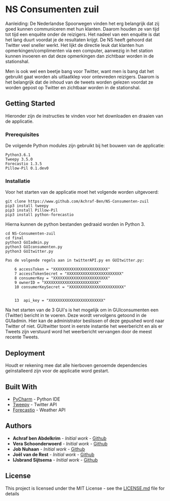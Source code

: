 # NS Consumenten zuil

Aanleiding:
De Nederlandse Spoorwegen vinden het erg belangrijk dat zij goed kunnen communiceren met hun
klanten. Daarom houden ze van tijd tot tijd een enquête onder de reizigers. Het nadeel van een
enquête is dat het lang duurt voordat je de resultaten krijgt. De NS heeft gehoord dat Twitter veel
sneller werkt. Het lijkt de directie leuk dat klanten hun opmerkingen/complimenten via een
computer, aanwezig in het station kunnen invoeren en dat deze opmerkingen dan zichtbaar worden
in de stationshal.

Men is ook wel een beetje bang voor Twitter, want men is bang dat het gebruikt gaat worden als
uitlaatklep voor ontevreden reizigers. Daarom is het belangrijk dat de inhoud van de tweets worden
gelezen voordat ze worden gepost op Twitter en zichtbaar worden in de stationshal.

## Getting Started

Hieronder zijn de instructies te vinden voor het downloaden en draaien van de applicatie. 

### Prerequisites

De volgende Python modules zijn gebruikt bij het bouwen van de applicatie:

```
Python3.6.1
Tweepy 3.5.0
Forecastio 1.3.5
Pillow-Pil 0.1.dev0
```

### Installatie

Voor het starten van de applicatie moet het volgende worden uitgevoerd:

```
git clone https://www.github.com/Achraf-Ben/NS-Consumenten-zuil
pip3 install tweepy
pip3 install Pillow-Pil
pip3 install python-forecastio
```

Hierna kunnen de python bestanden gedraaid worden in Python 3. 

```
cd NS-Consumenten-zuil
cd final
python3 GUIadmin.py
python3 GUIconsumenten.py
python3 GUItwitter.py

Pas de volgende regels aan in twitterAPI.py en GUItwitter.py:

    6 accessToken = "XXXXXXXXXXXXXXXXXXXXXXXX"
    7 accessTokenSecret = "XXXXXXXXXXXXXXXXXXXXXXXX"
    8 consumerKey = "XXXXXXXXXXXXXXXXXXXXXXXX"
    9 ownerID = "XXXXXXXXXXXXXXXXXXXXXXXX"
    10 consumerKeySecret = "XXXXXXXXXXXXXXXXXXXXXXXX"
    
    
    13  api_key = "XXXXXXXXXXXXXXXXXXXXXXXX"
```

Na het starten van de 3 GUI's is het mogelijk om in GUIconsumenten een (Twitter) bericht in te voeren. 
Deze wordt vervolgens getoond in de GUIadmin. Hier kan de administrator beslissen of deze gepushed word naar Twitter of niet.
GUItwitter toont in eerste instantie het weerbericht en als er Tweets zijn verstuurd word het weerbericht vervangen door de meest recente Tweets. 


## Deployment

Houdt er rekening mee dat alle hierboven genoemde dependencies geïnstalleerd zijn voor de applicatie word gestart.

## Built With

* [PyCharm](https://www.jetbrains.com/pycharm/) - Python IDE
* [Tweepy](https://github.com/tweepy/tweepy) - Twitter API
* [Forecastio](https://pypi.python.org/pypi/python-forecastio/) - Weather API

## Authors

* **Achraf ben Abdelkrim** - *Initial work* - [Github](https://github.com/Achraf-Ben)
* **Vera Schoonderwoerd** - *Initial work* - [Github](https://github.com/vera98x)
* **Job Nuhaan** - *Initial work* - [Github](https://github.com/jnuhaan)
* **Joël van de Rest** - *Initial work* - [Github](https://github.com/JoelvandeRest)
* **IJsbrand Sijtsema** - *Initial work* - [Github](https://github.com/IcefireSijtsema)

## License

This project is licensed under the MIT License - see the [LICENSE.md](LICENSE.md) file for details
